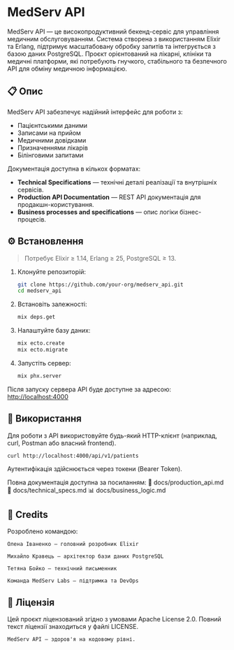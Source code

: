 # MedServ API

MedServ API — це високопродуктивний бекенд-сервіс для управління медичним обслуговуванням. Система створена з використанням Elixir та Erlang, підтримує масштабовану обробку запитів та інтегрується з базою даних PostgreSQL. Проєкт орієнтований на лікарні, клініки та медичні платформи, які потребують гнучкого, стабільного та безпечного API для обміну медичною інформацією.

## 📋 Опис

MedServ API забезпечує надійний інтерфейс для роботи з:

- Пацієнтськими даними
- Записами на прийом
- Медичними довідками
- Призначеннями лікарів
- Білінговими запитами

Документація доступна в кількох форматах:

- **Technical Specifications** — технічні деталі реалізації та внутрішніх сервісів.
- **Production API Documentation** — REST API документація для продакшн-користування.
- **Business processes and specifications** — опис логіки бізнес-процесів.

## ⚙️ Встановлення

> Потребує Elixir ≥ 1.14, Erlang ≥ 25, PostgreSQL ≥ 13.

1. Клонуйте репозиторій:

    ```bash
    git clone https://github.com/your-org/medserv_api.git
    cd medserv_api
    ```

2. Встановіть залежності:

    ```bash
    mix deps.get
    ```

3. Налаштуйте базу даних:

    ```bash
    mix ecto.create
    mix ecto.migrate
    ```

4. Запустіть сервер:

    ```bash
    mix phx.server
    ```

Після запуску сервера API буде доступне за адресою:  
[http://localhost:4000](http://localhost:4000)

## 🚀 Використання

Для роботи з API використовуйте будь-який HTTP-клієнт (наприклад, curl, Postman або власний frontend).

```curl http://localhost:4000/api/v1/patients```

Аутентифікація здійснюється через токени (Bearer Token).

Повна документація доступна за посиланням:
📄 docs/production_api.md
🔧 docs/technical_specs.md
📊 docs/business_logic.md

## 👥 Credits

Розроблено командою:

    Олена Іваненко — головний розробник Elixir

    Михайло Кравець — архітектор бази даних PostgreSQL

    Тетяна Бойко — технічний письменник

    Команда MedServ Labs — підтримка та DevOps

## 📄 Ліцензія

Цей проєкт ліцензований згідно з умовами Apache License 2.0.
Повний текст ліцензії знаходиться у файлі LICENSE.

    MedServ API — здоров'я на кодовому рівні.

